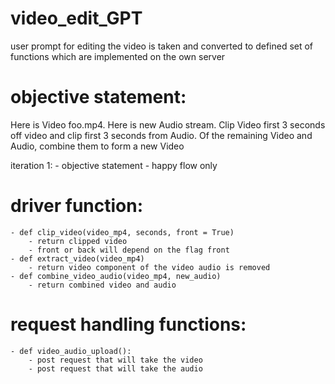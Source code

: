 # video_edit_GPT
user prompt for editing the video is taken and converted to defined set of functions which are implemented on the own server


# objective statement:
Here is Video foo.mp4. Here is new Audio stream. Clip Video first 3 seconds off video and clip first 3 seconds from Audio. Of the remaining Video and Audio, combine them to form a new Video

iteration 1: 
    - objective statement
    - happy flow only

# driver function:
    - def clip_video(video_mp4, seconds, front = True)
        - return clipped video
        - front or back will depend on the flag front
    - def extract_video(video_mp4)
        - return video component of the video audio is removed
    - def combine_video_audio(video_mp4, new_audio)
        - return combined video and audio

# request handling functions:
    - def video_audio_upload():
        - post request that will take the video
        - post request that will take the audio
